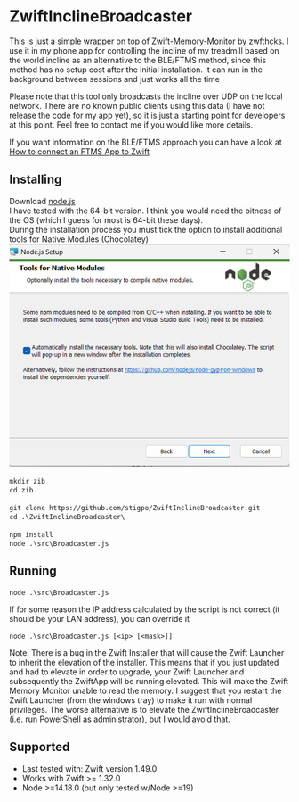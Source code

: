 # ZwiftInclineBroadcaster

This is just a simple wrapper on top of [Zwift-Memory-Monitor](https://github.com/zwfthcks/zwift-memory-monitor) by zwfthcks. I use it in my phone app for controlling the incline of my treadmill based on the world incline as an alternative to the BLE/FTMS method, since this method has no setup cost after the initial installation. It can run in the background between sessions and just works all the time

Please note that this tool only broadcasts the incline over UDP on the local network. There are no known public clients using this data (I have not release the code for my app yet), so it is just a starting point for developers at this point. Feel free to contact me if you would like more details.

If you want information on the BLE/FTMS approach you can have a look at [How to connect an FTMS App to Zwift](https://1drv.ms/w/s!An3xkqoDsGqcp8Z0xYOxR-Rdak3UvA?e=o4Get4)

## Installing

Download [node.js](https://nodejs.org/en/download/current/)\
I have tested with the 64-bit version. I think you would need the bitness of the OS (which I guess for most is 64-bit these days).\
During the installation process you must tick the option to install additional tools for Native Modules (Chocolatey)\
![Image of Tools for Native Modules installer page](/images/NodeInstallNativeTools.png)

```
mkdir zib
cd zib

git clone https://github.com/stigpo/ZwiftInclineBroadcaster.git
cd .\ZwiftInclineBroadcaster\

npm install
node .\src\Broadcaster.js

```

## Running

```
node .\src\Broadcaster.js
```

If for some reason the IP address calculated by the script is not correct (it should be your LAN address), you can override it
```
node .\src\Broadcaster.js [<ip> [<mask>]]
```

Note: There is a bug in the Zwift Installer that will cause the Zwift Launcher to inherit the elevation of the installer. This means that if you just updated and had to elevate in order to upgrade, your Zwift Launcher and subsequently the ZwiftApp will be running elevated. This will make the Zwift Memory Monitor unable to read the memory. I suggest that you restart the Zwift Launcher (from the windows tray) to make it run with normal privileges. The worse alternative is to elevate the ZwiftInclineBroadcaster (i.e. run PowerShell as administrator), but I would avoid that.

## Supported
- Last tested with: Zwift version 1.49.0
- Works with Zwift >= 1.32.0
- Node >=14.18.0 (but only tested w/Node >=19)
